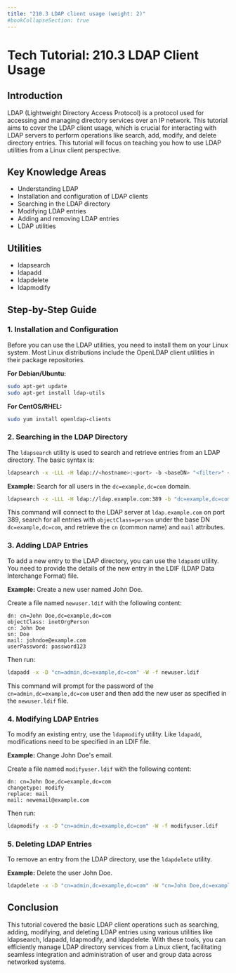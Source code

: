 ```yaml
---
title: "210.3 LDAP client usage (weight: 2)"
#bookCollapseSection: true
---
```


# Tech Tutorial: 210.3 LDAP Client Usage

## Introduction

LDAP (Lightweight Directory Access Protocol) is a protocol used for accessing and managing directory services over an IP network. This tutorial aims to cover the LDAP client usage, which is crucial for interacting with LDAP servers to perform operations like search, add, modify, and delete directory entries. This tutorial will focus on teaching you how to use LDAP utilities from a Linux client perspective.

## Key Knowledge Areas

- Understanding LDAP
- Installation and configuration of LDAP clients
- Searching in the LDAP directory
- Modifying LDAP entries
- Adding and removing LDAP entries
- LDAP utilities

## Utilities

- ldapsearch
- ldapadd
- ldapdelete
- ldapmodify

## Step-by-Step Guide

### 1. Installation and Configuration

Before you can use the LDAP utilities, you need to install them on your Linux system. Most Linux distributions include the OpenLDAP client utilities in their package repositories.

**For Debian/Ubuntu:**

```bash
sudo apt-get update
sudo apt-get install ldap-utils
```

**For CentOS/RHEL:**

```bash
sudo yum install openldap-clients
```

### 2. Searching in the LDAP Directory

The `ldapsearch` utility is used to search and retrieve entries from an LDAP directory. The basic syntax is:

```bash
ldapsearch -x -LLL -H ldap://<hostname>:<port> -b <baseDN> "<filter>" <attributes>
```

**Example:** Search for all users in the `dc=example,dc=com` domain.

```bash
ldapsearch -x -LLL -H ldap://ldap.example.com:389 -b "dc=example,dc=com" "(objectClass=person)" cn mail
```

This command will connect to the LDAP server at `ldap.example.com` on port 389, search for all entries with `objectClass=person` under the base DN `dc=example,dc=com`, and retrieve the `cn` (common name) and `mail` attributes.

### 3. Adding LDAP Entries

To add a new entry to the LDAP directory, you can use the `ldapadd` utility. You need to provide the details of the new entry in the LDIF (LDAP Data Interchange Format) file.

**Example:** Create a new user named John Doe.

Create a file named `newuser.ldif` with the following content:

```ldif
dn: cn=John Doe,dc=example,dc=com
objectClass: inetOrgPerson
cn: John Doe
sn: Doe
mail: johndoe@example.com
userPassword: password123
```

Then run:

```bash
ldapadd -x -D "cn=admin,dc=example,dc=com" -W -f newuser.ldif
```

This command will prompt for the password of the `cn=admin,dc=example,dc=com` user and then add the new user as specified in the `newuser.ldif` file.

### 4. Modifying LDAP Entries

To modify an existing entry, use the `ldapmodify` utility. Like `ldapadd`, modifications need to be specified in an LDIF file.

**Example:** Change John Doe's email.

Create a file named `modifyuser.ldif` with the following content:

```ldif
dn: cn=John Doe,dc=example,dc=com
changetype: modify
replace: mail
mail: newemail@example.com
```

Then run:

```bash
ldapmodify -x -D "cn=admin,dc=example,dc=com" -W -f modifyuser.ldif
```

### 5. Deleting LDAP Entries

To remove an entry from the LDAP directory, use the `ldapdelete` utility.

**Example:** Delete the user John Doe.

```bash
ldapdelete -x -D "cn=admin,dc=example,dc=com" -W "cn=John Doe,dc=example,dc=com"
```

## Conclusion

This tutorial covered the basic LDAP client operations such as searching, adding, modifying, and deleting LDAP entries using various utilities like ldapsearch, ldapadd, ldapmodify, and ldapdelete. With these tools, you can efficiently manage LDAP directory services from a Linux client, facilitating seamless integration and administration of user and group data across networked systems.
